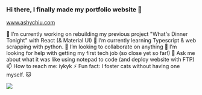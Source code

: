 ### Hi there, I finally made my portfolio website 👋

www.ashychiu.com


🔭 I’m currently working on rebuilding my previous project "What's Dinner Tonight" with React (& Material UI)
🌱 I’m currently learning Typescript & web scrapping with python.
👯 I’m looking to collaborate on anything
🤔 I’m looking for help with getting my first tech job (so close yet so far!)
💬 Ask me about what it was like using notepad to code (and deploy website with FTP)
📫 How to reach me: iykyk
⚡ Fun fact: I foster cats without having one myself. 🐱

![](https://komarev.com/ghpvc/?username=ashychiu)

<!--
**ashychiu/ashychiu** is a ✨ _special_ ✨ repository because its `README.md` (this file) appears on your GitHub profile.

Here are some ideas to get you started:

- 🔭 I’m currently working on ...
- 🌱 I’m currently learning ...
- 👯 I’m looking to collaborate on ...
- 🤔 I’m looking for help with ...
- 💬 Ask me about ...
- 📫 How to reach me: ...
- 😄 Pronouns: ...
- ⚡ Fun fact: ...
-->
